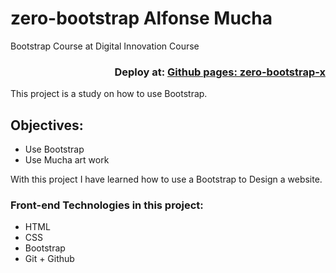# zero-bootstrap Alfonse Mucha
  
Bootstrap Course at Digital Innovation Course
 
<div align="right">
  
### Deploy at: <a href="https://malanski.github.io/zero-bootstrap-x/">Github pages: zero-bootstrap-x</a>

</div> 

This project is a study on how to use Bootstrap.  

## Objectives:
- Use Bootstrap  
- Use Mucha art work
 
With this project I have learned how to use a Bootstrap to Design a website.

### Front-end Technologies in this project:
- HTML
- CSS
- Bootstrap
- Git + Github




